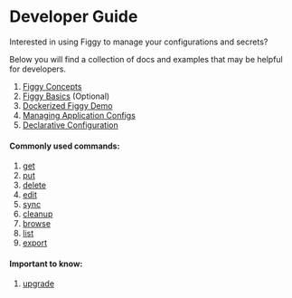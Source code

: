 # Developer Guide

Interested in using Figgy to manage your configurations and secrets?

Below you will find a collection of docs and examples that may be helpful for developers. 

1. [Figgy Concepts](/getting-started/concepts/)
1. [Figgy Basics](/getting-started/basics/) (Optional)
1. [Dockerized Figgy Demo](https://github.com/figtools/figgy.python-reference)
1. [Managing Application Configs](/user-guides/how-to/manage-application-configs/)
1. [Declarative Configuration](/advanced/declarative-configuration/)


#### Commonly used commands:
1. [get](/commands/config/get/)
1. [put](/commands/config/put/)
1. [delete](/commands/config/delete/)
1. [edit](/commands/config/edit/)
1. [sync](/commands/config/sync/)
1. [cleanup](/commands/config/cleanup/)
1. [browse](/commands/config/browse/)
1. [list](/commands/config/list/)
1. [export](/commands/iam/export/)


#### Important to know:

1. [upgrade](/commands/other/upgrade/)
